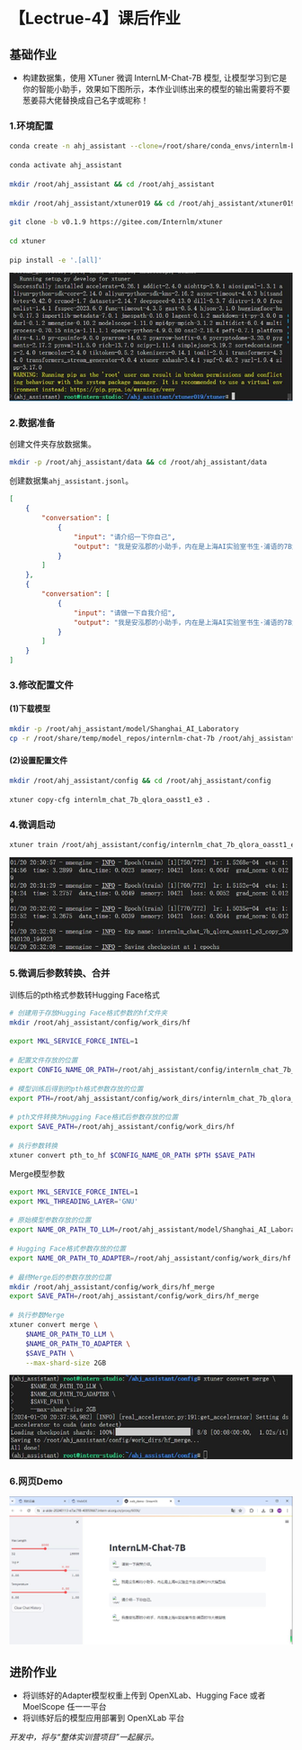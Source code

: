 # 【Lectrue-4】课后作业

## 基础作业
* 构建数据集，使用 XTuner 微调 InternLM-Chat-7B 模型, 让模型学习到它是你的智能小助手，效果如下图所示，本作业训练出来的模型的输出需要将不要葱姜蒜大佬替换成自己名字或昵称！

### 1.环境配置

```sh
conda create -n ahj_assistant --clone=/root/share/conda_envs/internlm-base

conda activate ahj_assistant

mkdir /root/ahj_assistant && cd /root/ahj_assistant 

mkdir /root/ahj_assistant/xtuner019 && cd /root/ahj_assistant/xtuner019

git clone -b v0.1.9 https://gitee.com/Internlm/xtuner

cd xtuner 

pip install -e '.[all]'
```

![](../attach/homework_4_1.JPG)

### 2.数据准备

创建文件夹存放数据集。

```sh
mkdir -p /root/ahj_assistant/data && cd /root/ahj_assistant/data
```

创建数据集`ahj_assistant.jsonl`。

```json
[
    {
        "conversation": [
            {
                "input": "请介绍一下你自己",
                "output": "我是安泓郡的小助手，内在是上海AI实验室书生·浦语的7B大模型哦"
            }
        ]
    },
    {
        "conversation": [
            {
                "input": "请做一下自我介绍",
                "output": "我是安泓郡的小助手，内在是上海AI实验室书生·浦语的7B大模型哦"
            }
        ]
    }
]
```

### 3.修改配置文件

#### (1)下载模型

```sh
mkdir -p /root/ahj_assistant/model/Shanghai_AI_Laboratory
cp -r /root/share/temp/model_repos/internlm-chat-7b /root/ahj_assistant/model/Shanghai_AI_Laboratory
```

#### (2)设置配置文件

```sh
mkdir /root/ahj_assistant/config && cd /root/ahj_assistant/config

xtuner copy-cfg internlm_chat_7b_qlora_oasst1_e3 .
```

### 4.微调启动

```sh
xtuner train /root/ahj_assistant/config/internlm_chat_7b_qlora_oasst1_e3_copy.py 
```

![](../attach/homework_4_3.JPG)

### 5.微调后参数转换、合并

训练后的pth格式参数转Hugging Face格式

```sh
# 创建用于存放Hugging Face格式参数的hf文件夹
mkdir /root/ahj_assistant/config/work_dirs/hf

export MKL_SERVICE_FORCE_INTEL=1

# 配置文件存放的位置
export CONFIG_NAME_OR_PATH=/root/ahj_assistant/config/internlm_chat_7b_qlora_oasst1_e3_copy.py

# 模型训练后得到的pth格式参数存放的位置
export PTH=/root/ahj_assistant/config/work_dirs/internlm_chat_7b_qlora_oasst1_e3_copy/epoch_1.pth

# pth文件转换为Hugging Face格式后参数存放的位置
export SAVE_PATH=/root/ahj_assistant/config/work_dirs/hf

# 执行参数转换
xtuner convert pth_to_hf $CONFIG_NAME_OR_PATH $PTH $SAVE_PATH
```

Merge模型参数

```sh
export MKL_SERVICE_FORCE_INTEL=1
export MKL_THREADING_LAYER='GNU'

# 原始模型参数存放的位置
export NAME_OR_PATH_TO_LLM=/root/ahj_assistant/model/Shanghai_AI_Laboratory/internlm-chat-7b

# Hugging Face格式参数存放的位置
export NAME_OR_PATH_TO_ADAPTER=/root/ahj_assistant/config/work_dirs/hf

# 最终Merge后的参数存放的位置
mkdir /root/ahj_assistant/config/work_dirs/hf_merge
export SAVE_PATH=/root/ahj_assistant/config/work_dirs/hf_merge

# 执行参数Merge
xtuner convert merge \
    $NAME_OR_PATH_TO_LLM \
    $NAME_OR_PATH_TO_ADAPTER \
    $SAVE_PATH \
    --max-shard-size 2GB
```

![](../attach/homework_4_4.JPG)

### 6.网页Demo

![](../attach/homework_4_5.JPG)

## 进阶作业
* 将训练好的Adapter模型权重上传到 OpenXLab、Hugging Face 或者 MoelScope 任一一平台
* 将训练好后的模型应用部署到 OpenXLab 平台

*开发中，将与“整体实训营项目”一起展示。*
